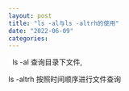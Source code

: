 ```yaml
---
layout: post
title: "ls -al与ls -altrh的使用"
date: "2022-06-09"
categories: 
---
```

<p>  ls -al 查询目录下文件,</p> 
<p>ls -altrh 按照时间顺序进行文件查询</p> 
<p style="text-align:center;"><img alt="" src="https://img-blog.csdnimg.cn/80331c9bcaba42a89efe672a2b293790.png?x-oss-process=image/watermark,type_d3F5LXplbmhlaQ,shadow_50,text_Q1NETiBA6K645aKo44Gu5bCP6J206J22,size_20,color_FFFFFF,t_70,g_se,x_16"></p> 
<p> </p>
